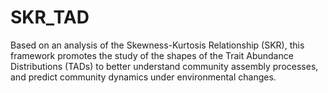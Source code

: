# SKR_TAD
Based on an analysis of the Skewness-Kurtosis Relationship (SKR), this framework promotes the study of the shapes of the Trait Abundance Distributions (TADs) to better understand community assembly processes, and predict community dynamics under environmental changes.

